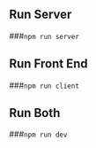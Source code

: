 ## Run Server

###`npm run server`

## Run Front End

###`npm run client`

## Run Both

###`npm run dev`
